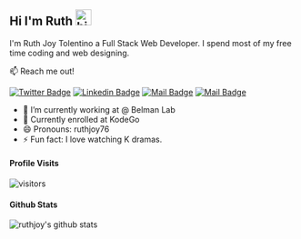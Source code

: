 ## Hi I'm Ruth <img src="https://user-images.githubusercontent.com/1303154/88677602-1635ba80-d120-11ea-84d8-d263ba5fc3c0.gif" width="28px" height="28px" alt="hi">

I'm Ruth Joy Tolentino a Full Stack Web Developer. I spend most of my free time coding and web designing.

:mailbox: Reach me out!

[![Twitter Badge](https://img.shields.io/badge/-@joytinaya-1ca0f1?style=flat&labelColor=1ca0f1&logo=twitter&logoColor=white&link=https://twitter.com/joytinaya)](https://twitter.com/joytinaya) [![Linkedin Badge](https://img.shields.io/badge/-ruthjoy-0e76a8?style=flat&labelColor=0e76a8&logo=linkedin&logoColor=white)](https://www.linkedin.com/in/ruth-joy-tolentino-25639288/) [![Mail Badge](https://img.shields.io/badge/-@ruthjoy76-e84393?style=flat&labelColor=e84393&logo=instagram&logoColor=white)](https://instagram.com/ruthjoy76) [![Mail Badge](https://img.shields.io/badge/-ruthjoy76-c0392b?style=flat&labelColor=c0392b&logo=gmail&logoColor=white)](mailto:ruthjoy76@gmail.com)

<!-- TODO: Add last video link -->

- 🔭 I’m currently working at @ Belman Lab
- 🤔 Currently enrolled at KodeGo
- 😄 Pronouns: ruthjoy76
- ⚡ Fun fact: I love watching K dramas.


#### Profile Visits 

![visitors](https://visitor-badge.glitch.me/badge?page_id=ruthjoy76.ruthjoy76)



#### Github Stats

![ruthjoy's github stats](https://github-readme-stats.vercel.app/api?username=ruthjoy76&count_private=true&theme=tokyonight&hide=contribs,prs)

</details>



